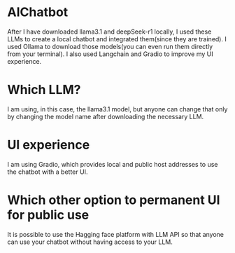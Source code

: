 # AIChatbot
After I have downloaded llama3.1 and deepSeek-r1 locally, I used these LLMs to create a local chatbot and integrated them(since they are trained). I used Ollama to download those models(you can even run them directly from your terminal). I also used Langchain and Gradio  to improve my UI experience.
# Which LLM?
I am using, in this case, the llama3.1 model, but anyone can change that only by changing the model name after downloading the necessary LLM.

# UI experience

I am using Gradio, which provides local and public host addresses to use the chatbot with a better UI. 

# Which other option to permanent UI for public use 

It is possible to use the Hagging face platform with LLM API so that anyone can use your chatbot without having access to your LLM. 
